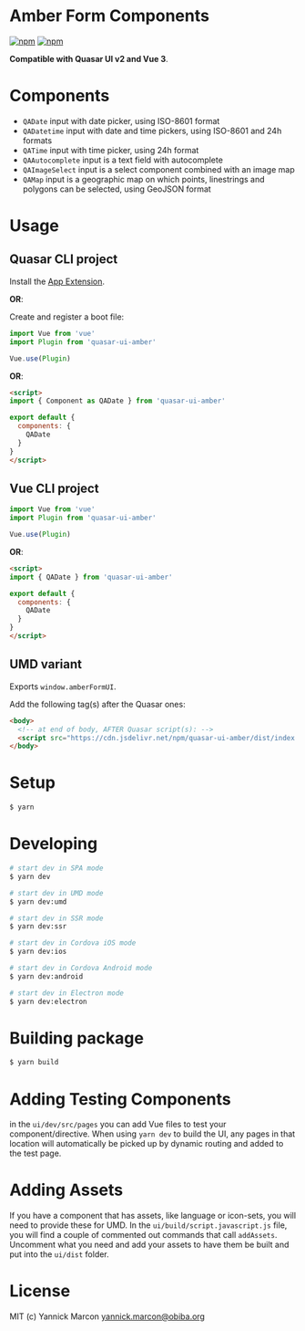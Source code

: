 # Amber Form Components

[![npm](https://img.shields.io/npm/v/@obiba/quasar-ui-amber.svg?label=@obiba/quasar-ui-amber)](https://www.npmjs.com/package/@obiba/quasar-ui-amber)
[![npm](https://img.shields.io/npm/dt/@obiba/quasar-ui-amber.svg)](https://www.npmjs.com/package/@obiba/quasar-ui-amber)

**Compatible with Quasar UI v2 and Vue 3**.

# Components

* `QADate` input with date picker, using ISO-8601 format
* `QADatetime` input with date and time pickers, using ISO-8601 and 24h formats
* `QATime` input with time picker, using 24h format
* `QAAutocomplete` input is a text field with autocomplete
* `QAImageSelect` input is a select component combined with an image map
* `QAMap` input is a geographic map on which points, linestrings and polygons can be selected, using GeoJSON format

# Usage

## Quasar CLI project

Install the [App Extension](../app-extension).

**OR**:

Create and register a boot file:

```js
import Vue from 'vue'
import Plugin from 'quasar-ui-amber'

Vue.use(Plugin)
```

**OR**:

```html
<script>
import { Component as QADate } from 'quasar-ui-amber'

export default {
  components: {
    QADate
  }
}
</script>
```

## Vue CLI project

```js
import Vue from 'vue'
import Plugin from 'quasar-ui-amber'

Vue.use(Plugin)
```

**OR**:

```html
<script>
import { QADate } from 'quasar-ui-amber'

export default {
  components: {
    QADate
  }
}
</script>
```

## UMD variant

Exports `window.amberFormUI`.

Add the following tag(s) after the Quasar ones:

```html
<body>
  <!-- at end of body, AFTER Quasar script(s): -->
  <script src="https://cdn.jsdelivr.net/npm/quasar-ui-amber/dist/index.umd.min.js"></script>
</body>
```

# Setup
```bash
$ yarn
```

# Developing
```bash
# start dev in SPA mode
$ yarn dev

# start dev in UMD mode
$ yarn dev:umd

# start dev in SSR mode
$ yarn dev:ssr

# start dev in Cordova iOS mode
$ yarn dev:ios

# start dev in Cordova Android mode
$ yarn dev:android

# start dev in Electron mode
$ yarn dev:electron
```

# Building package
```bash
$ yarn build
```

# Adding Testing Components
in the `ui/dev/src/pages` you can add Vue files to test your component/directive. When using `yarn dev` to build the UI, any pages in that location will automatically be picked up by dynamic routing and added to the test page.

# Adding Assets
If you have a component that has assets, like language or icon-sets, you will need to provide these for UMD. In the `ui/build/script.javascript.js` file, you will find a couple of commented out commands that call `addAssets`. Uncomment what you need and add your assets to have them be built and put into the `ui/dist` folder.

# License
MIT (c) Yannick Marcon <yannick.marcon@obiba.org>
